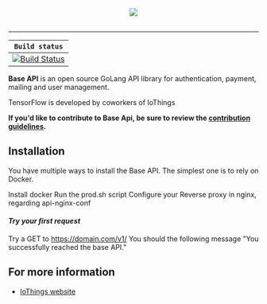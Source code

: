 
<div align="center">
  <img src="https://iothings.fr/img/iothings_w_logo_black.png"><br><br>
</div>

-----------------
**`Build status`**    | 
-------- |
[![Build Status](https://travis-ci.org/IoThingsDev/base-api.svg?branch=master)](https://travis-ci.org/IoThingsDev/base-api) | $1600

**Base API** is an open source GoLang API library for authentication, payment, mailing and user management.

TensorFlow is developed by coworkers of IoThings

**If you'd like to contribute to Base Api, be sure to review the [contribution
guidelines](CONTRIBUTING.md).**


## Installation
You have multiple ways to install the Base API.
The simplest one is to rely on Docker.

Install docker
Run the prod.sh script
Configure your Reverse proxy in nginx, regarding api-nginx-conf	



#### *Try your first request*

Try a GET to https://domain.com/v1/
You should the following message "You successfully reached the base API."

## For more information

* [IoThings website](https://iothings.fr)

